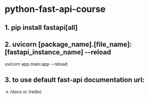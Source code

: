 # python-fast-api-course
## 1. pip install fastapi[all]
## 2. uvicorn [package_name].[file_name]:[fastapi_instance_name] --reload
uvicorn app.main:app --reload
## 3. to use default fast-api documentation url:
-> /docs or /redoc